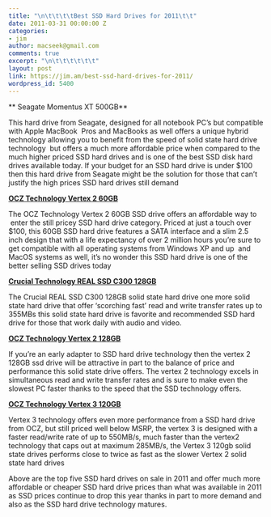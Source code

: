 ```yaml
---
title: "\n\t\t\t\tBest SSD Hard Drives for 2011\t\t"
date: 2011-03-31 00:00:00 Z
categories:
- jim
author: macseek@gmail.com
comments: true
excerpt: "\n\t\t\t\t\t\t"
layout: post
link: https://jim.am/best-ssd-hard-drives-for-2011/
wordpress_id: 5400
---
```


</p>




** Seagate Momentus XT 500GB**




This hard drive from Seagate, designed for all notebook PC’s but compatible with Apple MacBook  Pros and MacBooks as well offers a unique hybrid technology allowing you to benefit from the speed of solid state hard drive technology  but offers a much more affordable price when compared to the much higher priced SSD hard drives and is one of the best SSD disk hard drives available today. If your budget for an SSD hard drive is under $100 then this hard drive from Seagate might be the solution for those that can’t justify the high prices SSD hard drives still demand




**[OCZ Technology Vertex 2 60GB](http://www.amazon.com/gp/product/B003NE5JCE/ref=as_li_ss_tl?ie=UTF8&tag=ramseeker-20&linkCode=as2&camp=1789&creative=390957&creativeASIN=B003NE5JCE)**




The OCZ Technology Vertex 2 60GB SSD drive offers an affordable way to  enter the still pricey SSD hard drive category. Priced at just a touch over $100, this 60GB SSD hard drive features a SATA interface and a slim 2.5 inch design that with a life expectancy of over 2 million hours you’re sure to get compatible with all operating systems from Windows XP and up  and MacOS systems as well, it’s no wonder this SSD hard drive is one of the better selling SSD drives today




**[Crucial Technology REAL SSD C300 128GB](http://www.amazon.com/gp/product/B0039SM0AS/ref=as_li_ss_tl?ie=UTF8&tag=ramseeker-20&linkCode=as2&camp=1789&creative=390957&creativeASIN=B0039SM0AS)**




The Crucial REAL SSD C300 128GB solid state hard drive one more solid state hard drive that offer ‘scorching fast’ read and write transfer rates up to 355MBs this solid state hard drive is favorite and recommended SSD hard drive for those that work daily with audio and video.




**[OCZ Technology Vertex 2 128GB](http://www.amazon.com/gp/product/B003NE5JCO/ref=as_li_ss_tl?ie=UTF8&tag=ramseeker-20&linkCode=as2&camp=1789&creative=390957&creativeASIN=B003NE5JCO)**




If you’re an early adapter to SSD hard drive technology then the vertex 2 128GB ssd drive will be attractive in part to the balance of price and performance this solid state drive offers. The vertex 2 technology excels in simultaneous read and write transfer rates and is sure to make even the slowest PC faster thanks to the speed that the SSD technology offers.




**[OCZ Technology Vertex 3 120GB](http://www.amazon.com/gp/product/B004Q81CKY/ref=as_li_ss_tl?ie=UTF8&tag=ramseeker-20&linkCode=as2&camp=1789&creative=390957&creativeASIN=B004Q81CKY)**




Vertex 3 technology offers even more performance from a SSD hard drive from OCZ, but still priced well below MSRP, the vertex 3 is designed with a faster read/write rate of up to 550MB/s, much faster than the vertex2 technology that caps out at maximum 285MB/s, the Vertex 3 120gb solid state drives performs close to twice as fast as the slower Vertex 2 solid state hard drives




Above are the top five SSD hard drives on sale in 2011 and offer much more affordable or cheaper SSD hard drive prices than what was available in 2011 as SSD prices continue to drop this year thanks in part to more demand and also as the SSD hard drive technology matures.


		
